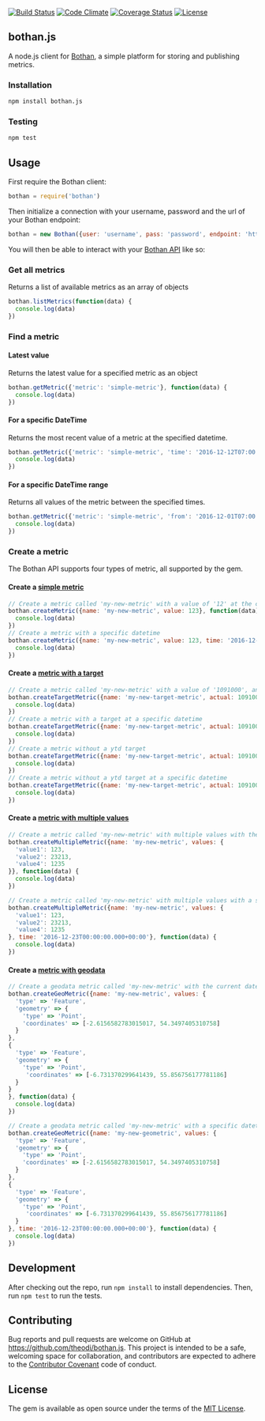 [![Build Status](http://img.shields.io/travis/theodi/bothan.js.svg?style=flat-square)](https://travis-ci.org/theodi/bothan.js)
[![Code Climate](http://img.shields.io/codeclimate/github/theodi/bothan.js.svg?style=flat-square)](https://codeclimate.com/github/theodi/bothan.js)
[![Coverage Status](https://coveralls.io/repos/github/theodi/bothan.js/badge.svg?branch=master)](https://coveralls.io/github/theodi/bothan.js?branch=master)
[![License](http://img.shields.io/:license-mit-blue.svg?style=flat-square)](http://theodi.mit-license.org)

## bothan.js

A node.js client for [Bothan](https://bothan.io/), a simple platform for storing and publishing metrics.

### Installation

```bash
npm install bothan.js
```

### Testing
```bash
npm test
```

## Usage

First require the Bothan client:

```javascript
bothan = require('bothan')
```

Then initialize a connection with your username, password and the url of your Bothan endpoint:

```javascript
bothan = new Bothan({user: 'username', pass: 'password', endpoint: 'https://demo.bothan.io'})
```

You will then be able to interact with your [Bothan API](https://bothan.io/api.html) like so:

### Get all metrics

Returns a list of available metrics as an array of objects

```javascript
bothan.listMetrics(function(data) {
  console.log(data)
})
```

### Find a metric

#### Latest value

Returns the latest value for a specified metric as an object

```javascript
bothan.getMetric({'metric': 'simple-metric'}, function(data) {
  console.log(data)
})
```

#### For a specific DateTime

Returns the most recent value of a metric at the specified datetime.

```javascript
bothan.getMetric({'metric': 'simple-metric', 'time': '2016-12-12T07:00:24.465+00:00'}, function(data) {
  console.log(data)
})
```

#### For a specific DateTime range

Returns all values of the metric between the specified times.

```javascript
bothan.getMetric({'metric': 'simple-metric', 'from': '2016-12-01T07:00:22.851+00:00', 'to': '2016-12-05T07:00:22.459+00:00'}, function(data) {
  console.log(data)
})
```

### Create a metric


The Bothan API supports four types of metric, all supported by the gem.

#### Create a [simple metric](https://bothan.io/api#simple-value)

```javascript
// Create a metric called 'my-new-metric' with a value of '12' at the current datetime
bothan.createMetric({name: 'my-new-metric', value: 123}, function(data) {
  console.log(data)
})
// Create a metric with a specific datetime
bothan.createMetric({name: 'my-new-metric', value: 123, time: '2016-12-23T00:00:00.000+00:00'}, function(data) {
  console.log(data)
})
```

#### Create a [metric with a target](https://bothan.io/api#value-with-a-target)

```javascript
// Create a metric called 'my-new-metric' with a value of '1091000', an annual target of '2862000' and a ytd target of '1368000' at the current datetime
bothan.createTargetMetric({name: 'my-new-target-metric', actual: 1091000, annual_target: 2862000, ytd_target: 1368000}, function() {
  console.log(data)
})
// Create a metric with a target at a specific datetime
bothan.createTargetMetric({name: 'my-new-target-metric', actual: 1091000, annual_target: 2862000, ytd_target: 1368000, time: '2016-12-23T00:00:00.000+00:00'}, function() {
  console.log(data)
})
// Create a metric without a ytd target
bothan.createTargetMetric({name: 'my-new-target-metric', actual: 1091000, annual_target: 2862000}, function() {
  console.log(data)
})
// Create a metric without a ytd target at a specific datetime
bothan.createTargetMetric({name: 'my-new-target-metric', actual: 1091000, annual_target: 2862000, time: '2016-12-23T00:00:00.000+00:00'}, function() {
  console.log(data)
})
```

#### Create a [metric with multiple values](https://bothan.io/api#multiple-values)

```javascript
// Create a metric called 'my-new-metric' with multiple values with the current datetime
bothan.createMultipleMetric({name: 'my-new-metric', values: {
  'value1': 123,
  'value2': 23213,
  'value4': 1235
}}, function(data) {
  console.log(data)
})

// Create a metric called 'my-new-metric' with multiple values with a specific datetime
bothan.createMultipleMetric({name: 'my-new-metric', values: {
  'value1': 123,
  'value2': 23213,
  'value4': 1235
}, time: '2016-12-23T00:00:00.000+00:00'}, function(data) {
  console.log(data)
})
```

#### Create a [metric with geodata](https://bothan.io/api#geographical-data)

```javascript
// Create a geodata metric called 'my-new-metric' with the current datetime
bothan.createGeoMetric({name: 'my-new-metric', values: {
  'type' => 'Feature',
  'geometry' => {
    'type' => 'Point',
    'coordinates' => [-2.6156582783015017, 54.3497405310758]
  }
},
{
  'type' => 'Feature',
  'geometry' => {
    'type' => 'Point',
     'coordinates' => [-6.731370299641439, 55.856756177781186]
  }
}
}, function(data) {
  console.log(data)
})

// Create a geodata metric called 'my-new-metric' with a specific datetime
bothan.createGeoMetric({name: 'my-new-geometric', values: {
  'type' => 'Feature',
  'geometry' => {
    'type' => 'Point',
    'coordinates' => [-2.6156582783015017, 54.3497405310758]
  }
},
{
  'type' => 'Feature',
  'geometry' => {
    'type' => 'Point',
     'coordinates' => [-6.731370299641439, 55.856756177781186]
  }
}, time: '2016-12-23T00:00:00.000+00:00'}, function(data) {
  console.log(data)
})
```

## Development

After checking out the repo, run `npm install` to install dependencies. Then, run `npm test` to run the tests.

## Contributing

Bug reports and pull requests are welcome on GitHub at https://github.com/theodi/bothan.js. This project is intended to be a safe, welcoming space for collaboration, and contributors are expected to adhere to the [Contributor Covenant](http://contributor-covenant.org) code of conduct.

## License

The gem is available as open source under the terms of the [MIT License](http://opensource.org/licenses/MIT).
